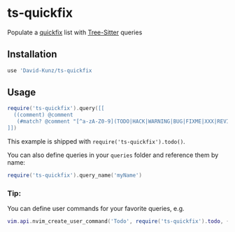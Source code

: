 # ts-quickfix

Populate a [quickfix](https://neovim.io/doc/user/quickfix.html) list with [Tree-Sitter](https://tree-sitter.github.io/tree-sitter/) queries


## Installation

```lua
use 'David-Kunz/ts-quickfix
```

## Usage

```lua
require('ts-quickfix').query([[
  ((comment) @comment
   (#match? @comment "[^a-zA-Z0-9](TODO|HACK|WARNING|BUG|FIXME|XXX|REVISIT)"))
]])
```

This example is shipped with `require('ts-quickfix').todo()`.

You can also define queries in your `queries` folder and reference them by name:

```lua
require('ts-quickfix').query_name('myName')
```

### Tip:

You can define user commands for your favorite queries, e.g.

```lua
vim.api.nvim_create_user_command('Todo', require('ts-quickfix').todo, {})
```
